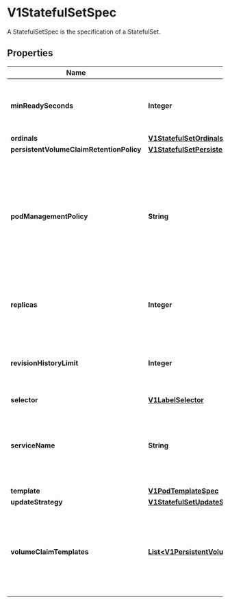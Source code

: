 

# V1StatefulSetSpec

A StatefulSetSpec is the specification of a StatefulSet.
## Properties

Name | Type | Description | Notes
------------ | ------------- | ------------- | -------------
**minReadySeconds** | **Integer** | Minimum number of seconds for which a newly created pod should be ready without any of its container crashing for it to be considered available. Defaults to 0 (pod will be considered available as soon as it is ready) |  [optional]
**ordinals** | [**V1StatefulSetOrdinals**](V1StatefulSetOrdinals.md) |  |  [optional]
**persistentVolumeClaimRetentionPolicy** | [**V1StatefulSetPersistentVolumeClaimRetentionPolicy**](V1StatefulSetPersistentVolumeClaimRetentionPolicy.md) |  |  [optional]
**podManagementPolicy** | **String** | podManagementPolicy controls how pods are created during initial scale up, when replacing pods on nodes, or when scaling down. The default policy is &#x60;OrderedReady&#x60;, where pods are created in increasing order (pod-0, then pod-1, etc) and the controller will wait until each pod is ready before continuing. When scaling down, the pods are removed in the opposite order. The alternative policy is &#x60;Parallel&#x60; which will create pods in parallel to match the desired scale without waiting, and on scale down will delete all pods at once. |  [optional]
**replicas** | **Integer** | replicas is the desired number of replicas of the given Template. These are replicas in the sense that they are instantiations of the same Template, but individual replicas also have a consistent identity. If unspecified, defaults to 1. |  [optional]
**revisionHistoryLimit** | **Integer** | revisionHistoryLimit is the maximum number of revisions that will be maintained in the StatefulSet&#39;s revision history. The revision history consists of all revisions not represented by a currently applied StatefulSetSpec version. The default value is 10. |  [optional]
**selector** | [**V1LabelSelector**](V1LabelSelector.md) |  | 
**serviceName** | **String** | serviceName is the name of the service that governs this StatefulSet. This service must exist before the StatefulSet, and is responsible for the network identity of the set. Pods get DNS/hostnames that follow the pattern: pod-specific-string.serviceName.default.svc.cluster.local where \&quot;pod-specific-string\&quot; is managed by the StatefulSet controller. |  [optional]
**template** | [**V1PodTemplateSpec**](V1PodTemplateSpec.md) |  | 
**updateStrategy** | [**V1StatefulSetUpdateStrategy**](V1StatefulSetUpdateStrategy.md) |  |  [optional]
**volumeClaimTemplates** | [**List&lt;V1PersistentVolumeClaim&gt;**](V1PersistentVolumeClaim.md) | volumeClaimTemplates is a list of claims that pods are allowed to reference. The StatefulSet controller is responsible for mapping network identities to claims in a way that maintains the identity of a pod. Every claim in this list must have at least one matching (by name) volumeMount in one container in the template. A claim in this list takes precedence over any volumes in the template, with the same name. |  [optional]



